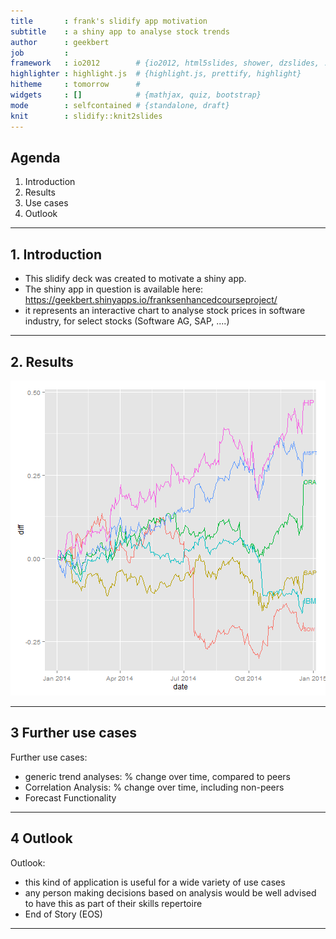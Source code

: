 ```yaml
---
title       : frank's slidify app motivation
subtitle    : a shiny app to analyse stock trends
author      : geekbert 
job         : 
framework   : io2012        # {io2012, html5slides, shower, dzslides, ...}
highlighter : highlight.js  # {highlight.js, prettify, highlight}
hitheme     : tomorrow      # 
widgets     : []            # {mathjax, quiz, bootstrap}
mode        : selfcontained # {standalone, draft}
knit        : slidify::knit2slides
---
```


## Agenda

1. Introduction
2. Results
3. Use cases
4. Outlook

--- 

## 1. Introduction

- This slidify deck was created to motivate a shiny app.
- The shiny app in question is available here:
  https://geekbert.shinyapps.io/franksenhancedcourseproject/ 
- it represents an interactive chart to analyse stock prices in software industry, 
  for select stocks (Software AG, SAP, ....)  

---

## 2. Results
![plot of chunk unnamed-chunk-1](assets/fig/unnamed-chunk-1-1.png) 

---

## 3 Further use cases

Further use cases: 
- generic trend analyses: % change over time, compared to peers
- Correlation Analysis: % change over time, including non-peers
- Forecast Functionality 
  
---

## 4 Outlook

Outlook: 
- this kind of application is useful for a wide variety of use cases
- any person making decisions based on analysis would be well advised to have
  this as part of their skills repertoire
- End of Story (EOS)
  
---








